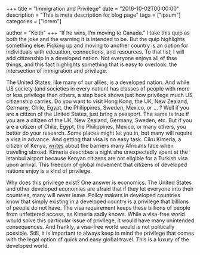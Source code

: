 +++
title = "Immigration and Privilege"
date = "2016-10-02T00:00:00"
description = "This is meta description for blog page"
tags = ["ipsum"]
categories = ["lorem"]

author = "Keith"
+++
“If he wins, I’m moving to Canada.” I take this quip as both the joke and the warning it is intended to be. But the quip highlights something else. Picking up and moving to another country is an option for individuals with edcuation, connections, and resources. To that list, I will add citizenship in a developed nation. Not everyone enjoys all of thse things, and this fact highlights something that is easy to overlook: the intersection of immigration and privilege.

The United States, like many of our allies, is a developed nation. And while US society (and societies in every nation) has classes of people with more or less privilege than others, a step back shows just how privilege much US citizenship carries. Do you want to visit Hong Kong, the UK, New Zealand, Germany, Chile, Egypt, the Philippines, Sweden, Mexico, or … ? Well if you are a citizen of the United States, just bring a passport. The same is true if you are a citizen of the UK, New Zealand, Germany, Sweden, etc. But if you are a citizen of Chile, Egypt, the Philippines, Mexico, or many others, you better do your research. Some places might let you in, but many will require a visa in advance. And getting that visa is no easy task. Ciku Kimeria, a citizen of Kenya, [writes](http://qz.com/790671/african-visa-problems-while-traveling-around-europe-south-america-and-the-us/) about the barriers many Africans face when traveling abroad. Kimeria describes a night she unexpectedly spent at the Istanbul airport because Kenyan citizens are not eligible for a Turkish visa upon arrival. This freedom of global movement that citizens of developed nations enjoy is a kind of privilege.

Why does this privilege exist? One answer is economics. The United States and other developed economies are afraid that if they let everyone into their countries, many will never leave. Policy makers in developed countries know that simply existing in a developed country is a privilege that billions of people do not have. The visa requirement keeps these billions of people from unfettered access, as Kimeria sadly knows. While a visa-free world would solve this particular issue of privilege, it would have many unintended consequences. And frankly, a visa-free world would is not politically possible. Still, it is important to always keep in mind the privilege that comes with the legal option of quick and easy global travel. This is a luxury of the developed world.
